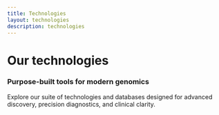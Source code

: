 ```yaml
---
title: Technologies
layout: technologies
description: technologies
---
```

<!-- intro_image: "images/freepik_vectorjuice/collaborative-robotics-abstract-concept-illustration_335657-2115.jpg" -->
<!-- intro_image_absolute: false -->
<!-- intro_image_hide_on_mobile: true -->

<h1>Our technologies</h1>

### Purpose-built tools for modern genomics

Explore our suite of technologies and databases designed for advanced discovery, precision diagnostics, and clinical clarity.

